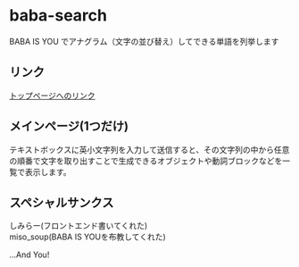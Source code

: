 # baba-search
BABA IS YOU でアナグラム（文字の並び替え）してできる単語を列挙します  

## リンク
[トップページへのリンク](https://mmnk-github.github.io/baba-search/Pages/main.html)  

## メインページ(1つだけ)
テキストボックスに英小文字列を入力して送信すると、その文字列の中から任意の順番で文字を取り出すことで生成できるオブジェクトや動詞ブロックなどを一覧で表示します。  

## スペシャルサンクス
しみらー(フロントエンド書いてくれた)  
miso_soup(BABA IS YOUを布教してくれた)  

...And You!  
